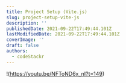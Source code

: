 ```yaml
---
title: Project Setup (Vite.js)
slug: project-setup-vite-js
description: ''
publishedDate: 2021-09-22T17:49:44.101Z
lastModifiedDate: 2021-09-22T17:49:44.101Z
coverImage: ''
draft: false
authors:
  - codeStackr
---
```


!(https://youtu.be/NFToND6x_nI?t=149)
